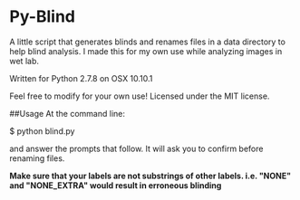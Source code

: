 # Py-Blind
A little script that generates blinds and renames files in a data directory to help blind analysis.
I made this for my own use while analyzing images in wet lab.

Written for Python 2.7.8 on OSX 10.10.1

Feel free to modify for your own use! Licensed under the MIT license.

##Usage
At the command line:

$ python blind.py

and answer the prompts that follow.
It will ask you to confirm before renaming files.

**Make sure that your labels are not substrings of other labels. i.e. "NONE" and "NONE_EXTRA" would result in erroneous blinding**

